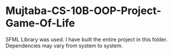 # Mujtaba-CS-10B-OOP-Project-Game-Of-Life
SFML Library was used.
I have built the entire project in this folder.
Dependencies may vary from system to system.
